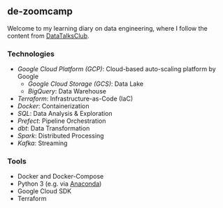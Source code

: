 ## de-zoomcamp
Welcome to my learning diary on data engineering, where I follow the content from [DataTalksClub](https://github.com/DataTalksClub/data-engineering-zoomcamp).

### Technologies
* *Google Cloud Platform (GCP)*: Cloud-based auto-scaling platform by Google
  * *Google Cloud Storage (GCS)*: Data Lake
  * *BigQuery*: Data Warehouse
* *Terraform*: Infrastructure-as-Code (IaC)
* *Docker*: Containerization
* *SQL*: Data Analysis & Exploration
* *Prefect*: Pipeline Orchestration
* *dbt*: Data Transformation
* *Spark*: Distributed Processing
* *Kafka*: Streaming


### Tools 

* Docker and Docker-Compose
* Python 3 (e.g. via [Anaconda](https://www.anaconda.com/products/individual))
* Google Cloud SDK 
* Terraform
